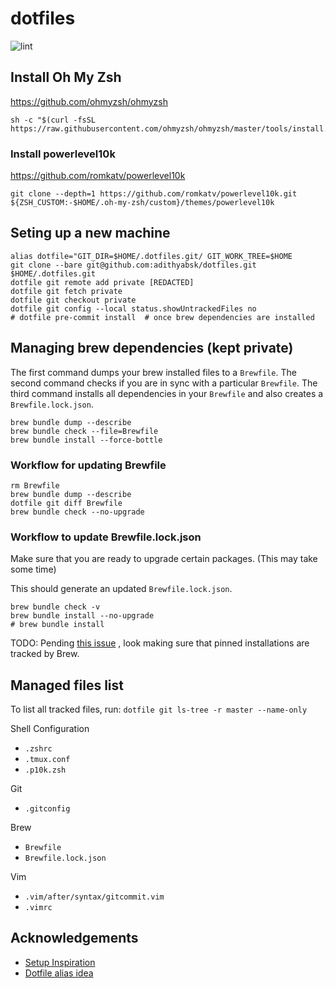 # dotfiles

![lint](https://github.com/adithyabsk/dotfiles/workflows/lint/badge.svg?branch=master)

## Install Oh My Zsh

<https://github.com/ohmyzsh/ohmyzsh>

```shell
sh -c "$(curl -fsSL https://raw.githubusercontent.com/ohmyzsh/ohmyzsh/master/tools/install.sh)"
```

### Install powerlevel10k

<https://github.com/romkatv/powerlevel10k>

```shell
git clone --depth=1 https://github.com/romkatv/powerlevel10k.git ${ZSH_CUSTOM:-$HOME/.oh-my-zsh/custom}/themes/powerlevel10k
```

## Seting up a new machine

```shell
alias dotfile="GIT_DIR=$HOME/.dotfiles.git/ GIT_WORK_TREE=$HOME
git clone --bare git@github.com:adithyabsk/dotfiles.git $HOME/.dotfiles.git
dotfile git remote add private [REDACTED]
dotfile git fetch private
dotfile git checkout private
dotfile git config --local status.showUntrackedFiles no
# dotfile pre-commit install  # once brew dependencies are installed
```

## Managing brew dependencies (kept private)

The first command dumps your brew installed files to a `Brewfile`. The second
command checks if you are in sync with a particular `Brewfile`. The third
command installs all dependencies in your `Brewfile` and also creates a
`Brewfile.lock.json`.

```shell
brew bundle dump --describe
brew bundle check --file=Brewfile
brew bundle install --force-bottle
```

### Workflow for updating Brewfile

```shell
rm Brewfile
brew bundle dump --describe
dotfile git diff Brewfile
brew bundle check --no-upgrade
```

### Workflow to update Brewfile.lock.json

Make sure that you are ready to upgrade certain packages. (This may take some
time)

This should generate an updated `Brewfile.lock.json`.

```shell
brew bundle check -v
brew bundle install --no-upgrade
# brew bundle install
```

TODO: Pending [this issue](https://github.com/Homebrew/homebrew-bundle/issues/802)
, look making sure that pinned installations are tracked by Brew.

## Managed files list

To list all tracked files, run: `dotfile git ls-tree -r master --name-only`

Shell Configuration

* `.zshrc`
* `.tmux.conf`
* `.p10k.zsh`

Git

* `.gitconfig`

Brew

* `Brewfile`
* `Brewfile.lock.json`

Vim

* `.vim/after/syntax/gitcommit.vim`
* `.vimrc`

## Acknowledgements

* [Setup Inspiration](https://harfangk.github.io/2016/09/18/manage-dotfiles-with-a-git-bare-repository.html)
* [Dotfile alias idea](https://github.com/pre-commit/pre-commit/issues/1657#issuecomment-715608016)
